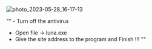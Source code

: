 ![photo_2023-05-28_16-17-13](https://github.com/nothiing90/luna-bugger/assets/112759515/9d13b902-8509-43f8-897a-2b2873603bda)


"" - Turn off the antivirus
- Open file -> luna.exe
- Give the site address to the program 
and Finish !!! ""
